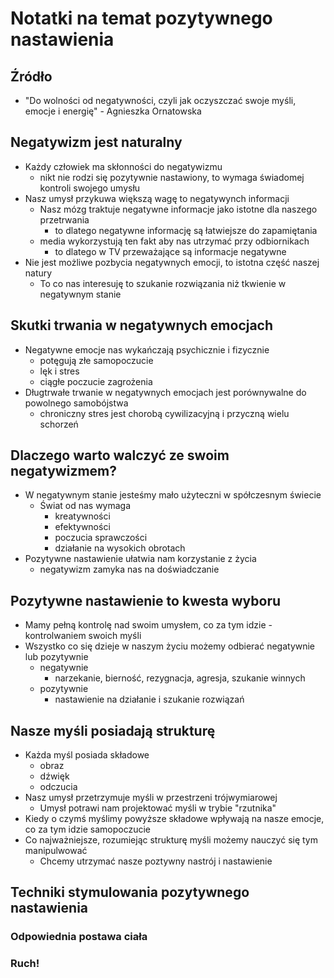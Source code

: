 # Notatki na temat pozytywnego nastawienia

## Źródło

-   "Do wolności od negatywności, czyli jak oczyszczać swoje myśli, emocje i energię" - Agnieszka Ornatowska

## Negatywizm jest naturalny

-   Każdy człowiek ma skłonności do negatywizmu
    -   nikt nie rodzi się pozytywnie nastawiony, to wymaga świadomej kontroli swojego umysłu
-   Nasz umysł przykuwa większą wagę to negatywynch informacji
    -   Nasz mózg traktuje negatywne informacje jako istotne dla naszego przetrwania
        -   to dlatego negatywne informację są łatwiejsze do zapamiętania
    -   media wykorzystują ten fakt aby nas utrzymać przy odbiornikach
        -   to dlatego w TV przeważające są informacje negatywne
-   Nie jest możliwe pozbycia negatywnych emocji, to istotna część naszej natury
    -   To co nas interesuję to szukanie rozwiązania niż tkwienie w negatywnym stanie

## Skutki trwania w negatywnych emocjach

-   Negatywne emocje nas wykańczają psychicznie i fizycznie
    -   potęgują złe samopoczucie
    -   lęk i stres
    -   ciągłe poczucie zagrożenia
-   Długtrwałe trwanie w negatywnych emocjach jest porównywalne do powolnego samobójstwa
    -   chroniczny stres jest chorobą cywilizacyjną i przyczną wielu schorzeń

## Dlaczego warto walczyć ze swoim negatywizmem?

-   W negatywnym stanie jesteśmy mało użyteczni w spółczesnym świecie
    -   Świat od nas wymaga
        -   kreatywności
        -   efektywności
        -   poczucia sprawczości
        -   działanie na wysokich obrotach
-   Pozytywne nastawienie ułatwia nam korzystanie z życia
    -   negatywizm zamyka nas na doświadczanie

## Pozytywne nastawienie to kwesta wyboru

-   Mamy pełną kontrolę nad swoim umysłem, co za tym idzie - kontrolwaniem swoich myśli
-   Wszystko co się dzieje w naszym życiu możemy odbierać negatywnie lub pozytywnie
    -   negatywnie
        -   narzekanie, bierność, rezygnacja, agresja, szukanie winnych
    -   pozytywnie
        -   nastawienie na działanie i szukanie rozwiązań

## Nasze myśli posiadają strukturę

-   Każda myśl posiada składowe
    -   obraz
    -   dźwięk
    -   odczucia
-   Nasz umysł przetrzymuje myśli w przestrzeni trójwymiarowej
    -   Umysł potrawi nam projektować myśli w trybie "rzutnika"
-   Kiedy o czymś myślimy powyższe składowe wpływają na nasze emocje, co za tym idzie samopoczucie
-   Co najważniejsze, rozumiejąc strukturę myśli możemy nauczyć się tym manipulwować
    -   Chcemy utrzymać nasze poztywny nastrój i nastawienie

## Techniki stymulowania pozytywnego nastawienia

### Odpowiednia postawa ciała

### Ruch!